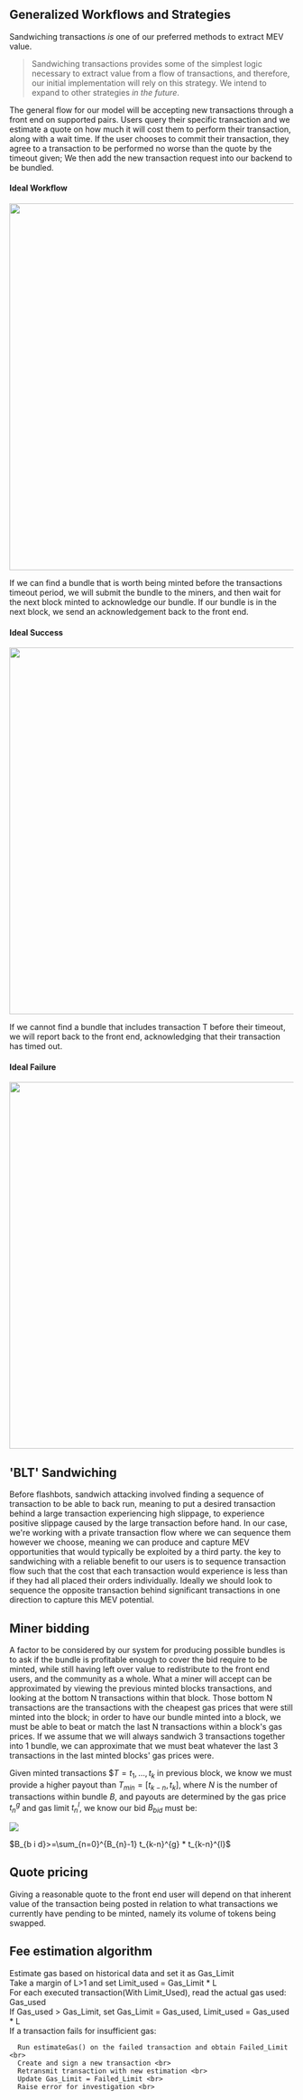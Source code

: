 ## Generalized Workflows and Strategies

Sandwiching transactions _is_ one of our preferred methods to extract MEV value.

> Sandwiching transactions provides some of the simplest logic necessary
> to extract value from a flow of transactions, and therefore, our initial
> implementation will rely on this strategy. We intend to expand to other
> strategies _in the future_.

The general flow for our model will be accepting new transactions
through a front end on supported pairs. Users query their specific
transaction and we estimate a quote on how much it will cost them to
perform their transaction, along with a wait time. If the user chooses
to commit their transaction, they agree to a transaction to be performed
no worse than the quote by the timeout given; We then add the new
transaction request into our backend to be bundled.

#### Ideal Workflow 

<img src="ideal_flow.png" width="650">


If we can find a bundle that is worth being minted before the
transactions timeout period, we will submit the bundle to the miners,
and then wait for the next block minted to acknowledge our bundle. If
our bundle is in the next block, we send an acknowledgement back to the
front end.

#### Ideal Success

<img src="ideal_success.png"  width="650">

If we cannot find a bundle that includes transaction T before their
timeout, we will report back to the front end, acknowledging that their
transaction has timed out.

#### Ideal Failure 

<img src="ideal_failure.png"  width="650">

## 'BLT' Sandwiching

Before flashbots, sandwich attacking involved finding a sequence of
transaction to be able to back run, meaning to put a desired transaction
behind a large transaction experiencing high slippage, to experience
positive slippage caused by the large transaction before hand. In our
case, we're working with a private transaction flow where we can
sequence them however we choose, meaning we can produce and capture MEV
opportunities that would typically be exploited by a third party. the
key to sandwiching with a reliable benefit to our users is to sequence
transaction flow such that the cost that each transaction would
experience is less than if they had all placed their orders
individually. Ideally we should look to sequence the opposite
transaction behind significant transactions in one direction to capture
this MEV potential.

## Miner bidding

A factor to be considered by our system for producing possible bundles
is to ask if the bundle is profitable enough to cover the bid require to
be minted, while still having left over value to redistribute to the
front end users, and the community as a whole. What a miner will accept
can be approximated by viewing the previous minted blocks transactions,
and looking at the bottom N transactions within that block. Those bottom
N transactions are the transactions with the cheapest gas prices that
were still minted into the block; in order to have our bundle minted
into a block, we must be able to beat or match the last N transactions
within a block's gas prices. If we assume that we will always sandwich 3
transactions together into 1 bundle, we can approximate that we must
beat whatever the last 3 transactions in the last minted blocks' gas
prices were.

Given minted transactions $$T={t_1,…,t_k}$ in previous block, we know we
must provide a higher payout than $T_{min}=[t_{k-n},t_k]$, where $N$ is
the number of transactions within bundle $B$, and payouts are determined
by the gas price $t^g_n$ and gas limit $t^l_n$, we know our bid
$B_{bid}$ must be:

<img src="https://render.githubusercontent.com/render/math?math=%24B_%7Bb%20i%20d%7D%3E%3D%5Csum_%7Bn%3D0%7D%5E%7BB_%7Bn%7D-1%7D%20t_%7Bk-n%7D%5E%7Bg%7D%20*%20t_%7Bk-n%7D%5E%7Bl%7D%24">

$B_{b i d}>=\sum_{n=0}^{B_{n}-1} t_{k-n}^{g} * t_{k-n}^{l}$

## Quote pricing

Giving a reasonable quote to the front end user will depend on that
inherent value of the transaction being posted in relation to what
transactions we currently have pending to be minted, namely its volume
of tokens being swapped.


## Fee estimation algorithm

Estimate gas based on historical data and set it as Gas_Limit <br>
Take a margin of L>1 and set Limit_used = Gas_Limit * L <br>
For each executed transaction(With Limit_Used), read the actual gas used: Gas_used <br>
If Gas_used > Gas_Limit, set Gas_Limit = Gas_used, Limit_used = Gas_used * L <br>
If a transaction fails for insufficient gas:
<br>

      Run estimateGas() on the failed transaction and obtain Failed_Limit <br>
      Create and sign a new transaction <br>
      Retransmit transaction with new estimation <br>
      Update Gas_Limit = Failed_Limit <br>
      Raise error for investigation <br>
